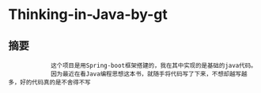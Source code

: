 # Thinking-in-Java-by-gt
## 摘要
				这个项目是用Spring-boot框架搭建的，我在其中实现的是基础的java代码。
				因为最近在看Java编程思想这本书，就随手将代码写了下来，不想却越写越多，好的代码真的是不舍得不写
